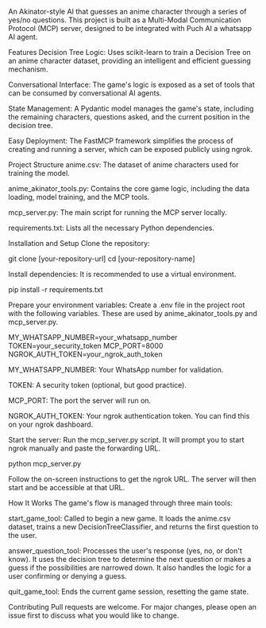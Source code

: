 An Akinator-style AI that guesses an anime character through a series of yes/no questions. This project is built as a Multi-Modal Communication Protocol (MCP) server, designed to be integrated with Puch AI a whatsapp AI agent.

Features
Decision Tree Logic: Uses scikit-learn to train a Decision Tree on an anime character dataset, providing an intelligent and efficient guessing mechanism.

Conversational Interface: The game's logic is exposed as a set of tools that can be consumed by conversational AI agents.

State Management: A Pydantic model manages the game's state, including the remaining characters, questions asked, and the current position in the decision tree.

Easy Deployment: The FastMCP framework simplifies the process of creating and running a server, which can be exposed publicly using ngrok.

Project Structure
anime.csv: The dataset of anime characters used for training the model.

anime_akinator_tools.py: Contains the core game logic, including the data loading, model training, and the MCP tools.

mcp_server.py: The main script for running the MCP server locally.

requirements.txt: Lists all the necessary Python dependencies.

Installation and Setup
Clone the repository:

git clone [your-repository-url]
cd [your-repository-name]

Install dependencies:
It is recommended to use a virtual environment.

pip install -r requirements.txt

Prepare your environment variables:
Create a .env file in the project root with the following variables. These are used by anime_akinator_tools.py and mcp_server.py.

MY_WHATSAPP_NUMBER=your_whatsapp_number
TOKEN=your_security_token
MCP_PORT=8000
NGROK_AUTH_TOKEN=your_ngrok_auth_token

MY_WHATSAPP_NUMBER: Your WhatsApp number for validation.

TOKEN: A security token (optional, but good practice).

MCP_PORT: The port the server will run on.

NGROK_AUTH_TOKEN: Your ngrok authentication token. You can find this on your ngrok dashboard.

Start the server:
Run the mcp_server.py script. It will prompt you to start ngrok manually and paste the forwarding URL.

python mcp_server.py

Follow the on-screen instructions to get the ngrok URL. The server will then start and be accessible at that URL.

How It Works
The game's flow is managed through three main tools:

start_game_tool: Called to begin a new game. It loads the anime.csv dataset, trains a new DecisionTreeClassifier, and returns the first question to the user.

answer_question_tool: Processes the user's response (yes, no, or don't know). It uses the decision tree to determine the next question or makes a guess if the possibilities are narrowed down. It also handles the logic for a user confirming or denying a guess.

quit_game_tool: Ends the current game session, resetting the game state.

Contributing
Pull requests are welcome. For major changes, please open an issue first to discuss what you would like to change.
